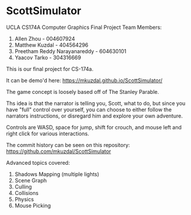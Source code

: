 # ScottSimulator
UCLA CS174A Computer Graphics Final Project
Team Members:
  1. Allen Zhou - 004607924
  2. Matthew Kuzdal - 404564296
  3. Preetham Reddy Narayanareddy - 604630101
  4. Yaacov Tarko - 304316669

This is our final project for CS-174a. 

It can be demo'd here: https://mkuzdal.github.io/ScottSimulator/

The game concept is loosely based off of The Stanley Parable.

Ths idea is that the narrator is telling you, Scott, what to do, but since you have "full" control over yourself, you can choose to either follow the narrators instructions, or disregard him and explore your own adventure.

Controls are WASD, space for jump, shift for crouch, and mouse left and right click for various interactions.

The commit history can be seen on this repository: https://github.com/mkuzdal/ScottSimulator

Advanced topics covered:
  1. Shadows Mapping (multiple lights)
  2. Scene Graph
  3. Culling
  4. Collisions
  5. Physics
  6. Mouse Picking
